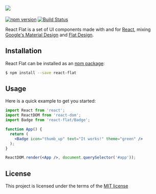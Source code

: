 # <a href=''><img src='http://i.imgur.com/6mIDYUa.png'></a>

[![npm version](https://img.shields.io/npm/v/react-flat.svg?style=flat-square)](https://www.npmjs.com/package/react-flat) [![Build Status](https://img.shields.io/travis/k3ira/react-flat/master.svg?style=flat-square)](https://travis-ci.org/k3ira/react-flat)

React Flat is a set of UI components made with and for [React](http://facebook.github.io/react/), mixing [Google's Material Design](https://material.google.com/) and [Flat Design](https://en.wikipedia.org/wiki/Flat_design).

## Installation

React Flat can be installed as an [npm package](https://www.npmjs.org/package/react-flat):

```bash
$ npm install --save react-flat
```

## Usage

Here is a quick example to get you started:

```jsx
import React from 'react';
import ReactDOM from 'react-dom';
import Badge from 'react-flat/Badge';

function App() {
  return (
    <Badge icon="thumb_up" text="It works!" theme="green" />
  );
}

ReactDOM.render(<App />, document.querySelector('#app'));
```

## License

This project is licensed under the terms of the
[MIT license](https://github.com/k3ira/react-flat/blob/master/LICENSE)
